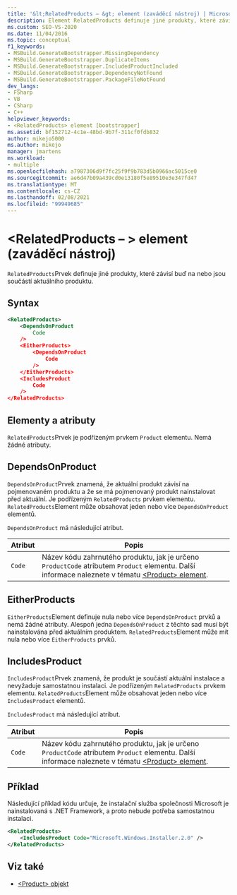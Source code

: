 ```yaml
---
title: '&lt;RelatedProducts – &gt; element (zaváděcí nástroj) | Microsoft Docs'
description: Element RelatedProducts definuje jiné produkty, které závisí buď na nebo jsou součástí aktuálního produktu.
ms.custom: SEO-VS-2020
ms.date: 11/04/2016
ms.topic: conceptual
f1_keywords:
- MSBuild.GenerateBootstrapper.MissingDependency
- MSBuild.GenerateBootstrapper.DuplicateItems
- MSBuild.GenerateBootstrapper.IncludedProductIncluded
- MSBuild.GenerateBootstrapper.DependencyNotFound
- MSBuild.GenerateBootstrapper.PackageFileNotFound
dev_langs:
- FSharp
- VB
- CSharp
- C++
helpviewer_keywords:
- <RelatedProducts> element [bootstrapper]
ms.assetid: bf152712-4c1e-48bd-9b7f-311cf0fdb832
author: mikejo5000
ms.author: mikejo
manager: jmartens
ms.workload:
- multiple
ms.openlocfilehash: a7987306d9f7fc25f9f9b783d5b0966ac5015ce0
ms.sourcegitcommit: ae6d47b09a439cd0e13180f5e89510e3e347fd47
ms.translationtype: MT
ms.contentlocale: cs-CZ
ms.lasthandoff: 02/08/2021
ms.locfileid: "99949685"
---
```

# <a name="ltrelatedproductsgt-element-bootstrapper"></a>&lt;RelatedProducts – &gt; element (zaváděcí nástroj)
`RelatedProducts`Prvek definuje jiné produkty, které závisí buď na nebo jsou součástí aktuálního produktu.

## <a name="syntax"></a>Syntax

```xml
<RelatedProducts>
    <DependsOnProduct
        Code
    />
    <EitherProducts>
        <DependsOnProduct
            Code
        />
    </EitherProducts>
    <IncludesProduct
        Code
    />
</RelatedProducts>
```

## <a name="elements-and-attributes"></a>Elementy a atributy
 `RelatedProducts`Prvek je podřízeným prvkem `Product` elementu. Nemá žádné atributy.

## <a name="dependsonproduct"></a>DependsOnProduct
 `DependsOnProduct`Prvek znamená, že aktuální produkt závisí na pojmenovaném produktu a že se má pojmenovaný produkt nainstalovat před aktuální. Je podřízeným `RelatedProducts` prvkem elementu. `RelatedProducts`Element může obsahovat jeden nebo více `DependsOnProduct` elementů.

 `DependsOnProduct` má následující atribut.

|Atribut|Popis|
|---------------|-----------------|
|`Code`|Název kódu zahrnutého produktu, jak je určeno `ProductCode` atributem `Product` elementu. Další informace naleznete v tématu [ \<Product> element](../deployment/product-element-bootstrapper.md).|

## <a name="eitherproducts"></a>EitherProducts
 `EitherProducts`Element definuje nula nebo více `DependsOnProduct` prvků a nemá žádné atributy. Alespoň jedna `DependsOnProduct` z těchto sad musí být nainstalována před aktuálním produktem. `RelatedProducts`Element může mít nula nebo více `EitherProducts` prvků.

## <a name="includesproduct"></a>IncludesProduct
 `IncludesProduct`Prvek znamená, že produkt je součástí aktuální instalace a nevyžaduje samostatnou instalaci. Je podřízeným `RelatedProducts` prvkem elementu. `RelatedProducts`Element může obsahovat jeden nebo více `IncludesProduct` elementů.

 `IncludesProduct` má následující atribut.

|Atribut|Popis|
|---------------|-----------------|
|`Code`|Název kódu zahrnutého produktu, jak je určeno `ProductCode` atributem `Product` elementu. Další informace naleznete v tématu [ \<Product> element](../deployment/product-element-bootstrapper.md).|

## <a name="example"></a>Příklad
 Následující příklad kódu určuje, že instalační služba společnosti Microsoft je nainstalovaná s .NET Framework, a proto nebude potřeba samostatnou instalaci.

```xml
<RelatedProducts>
    <IncludesProduct Code="Microsoft.Windows.Installer.2.0" />
</RelatedProducts>
```

## <a name="see-also"></a>Viz také
- [\<Product> objekt](../deployment/product-element-bootstrapper.md)
